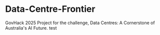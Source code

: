 # Data-Centre-Frontier
GovHack 2025 Project for the challenge, Data Centres: A Cornerstone of Australia's AI Future.
test
